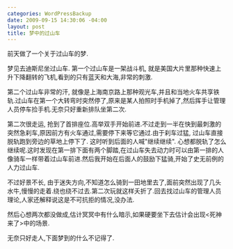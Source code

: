 ```yaml
--- 
categories: WordPressBackup
date: 2009-09-15 14:30:06 -04:00
layout: post
title: 梦中的过山车
---
```

前天做了一个关于过山车的梦.

梦见去迪斯尼坐过山车. 第一个过山车是一架战斗机, 就是美国大片里那种快速上升下降翻转的飞机,看到的只有蓝天和大海,非常的刺激.

第二个过山车非常的汗, 就像是上海南京路上那种观光车,并且和当地火车共享铁轨.过山车在第一个大转弯时突然停了,原来是某人拍照时手机掉了,然后挥手让管理人员停车捡手机.无奈只好重新排队坐第二次.

第二次很走运, 抢到了首排座位.高举双手开始前进.不过走到一半在快到最刺激的突然急刹车,原因前方有火车通过,需要停下来等它通过.由于刹车过猛, 过山车直接脱轨跑到旁边的草地上停下了. 这时听到后面的人喊"继续继续". 心想都脱轨了怎么继续呢.这时发现在第一排下面有两个脚踏,在过山车失去动力时可以由第一排的人像骑车一样带着过山车前进.然后我开始在后面人的鼓励下猛骑,开始了史无前例的人力过山车.

不过好景不长, 由于迷失方向,不知道怎么骑到一田地里去了,面前突然出现了几头水牛,慢慢的走着.绕也绕不过去.第二次玩就这样夭折了.回去找过山车的管理人员理论,人家还解释说这是不可抗拒的情况,没办法.

然后心想两次都没做成,估计冥冥中有什么暗示,如果硬要坐下去估计会出现&lt;死神来了&gt;中的场景.

无奈只好走人,下面梦到的什么不记得了.
